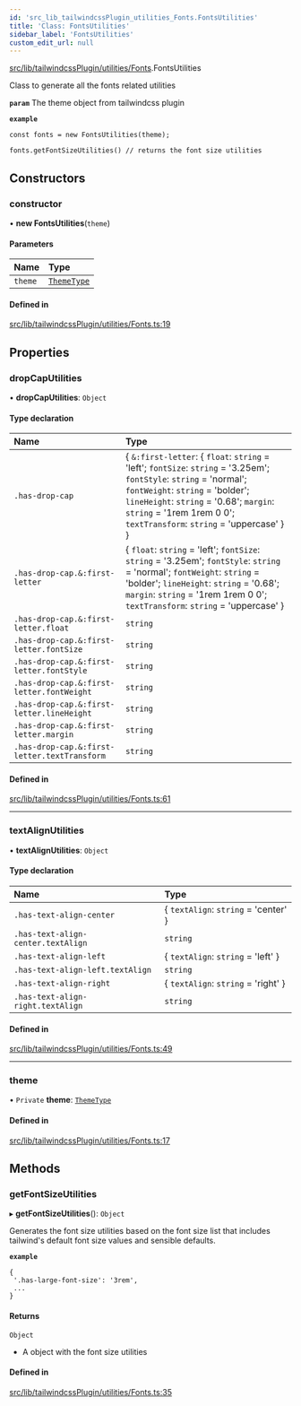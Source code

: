 ```yaml
---
id: 'src_lib_tailwindcssPlugin_utilities_Fonts.FontsUtilities'
title: 'Class: FontsUtilities'
sidebar_label: 'FontsUtilities'
custom_edit_url: null
---
```


[src/lib/tailwindcssPlugin/utilities/Fonts](../modules/src_lib_tailwindcssPlugin_utilities_Fonts.md).FontsUtilities

Class to generate all the fonts related utilities

**`param`** The theme object from tailwindcss plugin

**`example`**

```
const fonts = new FontsUtilities(theme);

fonts.getFontSizeUtilities() // returns the font size utilities
```

## Constructors

### constructor

• **new FontsUtilities**(`theme`)

#### Parameters

| Name    | Type                                                               |
| :------ | :----------------------------------------------------------------- |
| `theme` | [`ThemeType`](../modules/src_types_TailwindcssPlugin.md#themetype) |

#### Defined in

[src/lib/tailwindcssPlugin/utilities/Fonts.ts:19](https://github.com/pantheon-systems/decoupled-kit-js/blob/fe58c2b6/packages/wordpress-kit/src/lib/tailwindcssPlugin/utilities/Fonts.ts#L19)

## Properties

### dropCapUtilities

• **dropCapUtilities**: `Object`

#### Type declaration

| Name                                         | Type                                                                                                                                                                                                                                                                       |
| :------------------------------------------- | :------------------------------------------------------------------------------------------------------------------------------------------------------------------------------------------------------------------------------------------------------------------------- |
| `.has-drop-cap`                              | { `&:first-letter`: { `float`: `string` = 'left'; `fontSize`: `string` = '3.25em'; `fontStyle`: `string` = 'normal'; `fontWeight`: `string` = 'bolder'; `lineHeight`: `string` = '0.68'; `margin`: `string` = '1rem 1rem 0 0'; `textTransform`: `string` = 'uppercase' } } |
| `.has-drop-cap.&:first-letter`               | { `float`: `string` = 'left'; `fontSize`: `string` = '3.25em'; `fontStyle`: `string` = 'normal'; `fontWeight`: `string` = 'bolder'; `lineHeight`: `string` = '0.68'; `margin`: `string` = '1rem 1rem 0 0'; `textTransform`: `string` = 'uppercase' }                       |
| `.has-drop-cap.&:first-letter.float`         | `string`                                                                                                                                                                                                                                                                   |
| `.has-drop-cap.&:first-letter.fontSize`      | `string`                                                                                                                                                                                                                                                                   |
| `.has-drop-cap.&:first-letter.fontStyle`     | `string`                                                                                                                                                                                                                                                                   |
| `.has-drop-cap.&:first-letter.fontWeight`    | `string`                                                                                                                                                                                                                                                                   |
| `.has-drop-cap.&:first-letter.lineHeight`    | `string`                                                                                                                                                                                                                                                                   |
| `.has-drop-cap.&:first-letter.margin`        | `string`                                                                                                                                                                                                                                                                   |
| `.has-drop-cap.&:first-letter.textTransform` | `string`                                                                                                                                                                                                                                                                   |

#### Defined in

[src/lib/tailwindcssPlugin/utilities/Fonts.ts:61](https://github.com/pantheon-systems/decoupled-kit-js/blob/fe58c2b6/packages/wordpress-kit/src/lib/tailwindcssPlugin/utilities/Fonts.ts#L61)

---

### textAlignUtilities

• **textAlignUtilities**: `Object`

#### Type declaration

| Name                               | Type                                 |
| :--------------------------------- | :----------------------------------- |
| `.has-text-align-center`           | { `textAlign`: `string` = 'center' } |
| `.has-text-align-center.textAlign` | `string`                             |
| `.has-text-align-left`             | { `textAlign`: `string` = 'left' }   |
| `.has-text-align-left.textAlign`   | `string`                             |
| `.has-text-align-right`            | { `textAlign`: `string` = 'right' }  |
| `.has-text-align-right.textAlign`  | `string`                             |

#### Defined in

[src/lib/tailwindcssPlugin/utilities/Fonts.ts:49](https://github.com/pantheon-systems/decoupled-kit-js/blob/fe58c2b6/packages/wordpress-kit/src/lib/tailwindcssPlugin/utilities/Fonts.ts#L49)

---

### theme

• `Private` **theme**:
[`ThemeType`](../modules/src_types_TailwindcssPlugin.md#themetype)

#### Defined in

[src/lib/tailwindcssPlugin/utilities/Fonts.ts:17](https://github.com/pantheon-systems/decoupled-kit-js/blob/fe58c2b6/packages/wordpress-kit/src/lib/tailwindcssPlugin/utilities/Fonts.ts#L17)

## Methods

### getFontSizeUtilities

▸ **getFontSizeUtilities**(): `Object`

Generates the font size utilities based on the font size list that includes
tailwind's default font size values and sensible defaults.

**`example`**

```
{
 '.has-large-font-size': '3rem',
 ...
}
```

#### Returns

`Object`

- A object with the font size utilities

#### Defined in

[src/lib/tailwindcssPlugin/utilities/Fonts.ts:35](https://github.com/pantheon-systems/decoupled-kit-js/blob/fe58c2b6/packages/wordpress-kit/src/lib/tailwindcssPlugin/utilities/Fonts.ts#L35)
